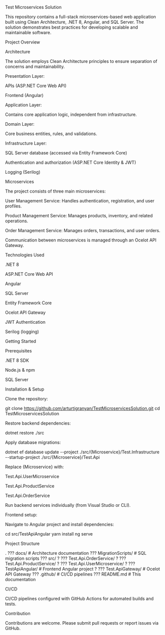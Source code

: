 Test Microservices Solution

This repository contains a full-stack microservices-based web application built using Clean Architecture, .NET 8, Angular, and SQL Server. The solution demonstrates best practices for developing scalable and maintainable software.

Project Overview

Architecture

The solution employs Clean Architecture principles to ensure separation of concerns and maintainability.

Presentation Layer:

APIs (ASP.NET Core Web API)

Frontend (Angular)

Application Layer:

Contains core application logic, independent from infrastructure.

Domain Layer:

Core business entities, rules, and validations.

Infrastructure Layer:

SQL Server database (accessed via Entity Framework Core)

Authentication and authorization (ASP.NET Core Identity & JWT)

Logging (Serilog)

Microservices

The project consists of three main microservices:

User Management Service: Handles authentication, registration, and user profiles.

Product Management Service: Manages products, inventory, and related operations.

Order Management Service: Manages orders, transactions, and user orders.

Communication between microservices is managed through an Ocelot API Gateway.

Technologies Used

.NET 8

ASP.NET Core Web API

Angular

SQL Server

Entity Framework Core

Ocelot API Gateway

JWT Authentication

Serilog (logging)

Getting Started

Prerequisites

.NET 8 SDK

Node.js & npm

SQL Server

Installation & Setup

Clone the repository:

git clone https://github.com/arturtigranyan/TestMicroservicesSolution.git
cd TestMicroservicesSolution

Restore backend dependencies:

dotnet restore ./src

Apply database migrations:

dotnet ef database update --project ./src/{Microservice}/Test.Infrastructure --startup-project ./src/{Microservice}/Test.Api

Replace {Microservice} with:

Test.Api.UserMicroservice

Test.Api.ProductService

Test.Api.OrderService

Run backend services individually (from Visual Studio or CLI).

Frontend setup:

Navigate to Angular project and install dependencies:

cd src/TestApiAngular
yarn install
ng serve

Project Structure

.
??? docs/                 # Architecture documentation
??? MigrationScripts/     # SQL migration scripts
??? src/
?   ??? Test.Api.OrderService/
?   ??? Test.Api.ProductService/
?   ??? Test.Api.UserMicroservice/
?   ??? TestApiAngular/   # Frontend Angular project
?   ??? Test.ApiGateway/  # Ocelot API Gateway
??? .github/              # CI/CD pipelines
??? README.md             # This documentation

CI/CD

CI/CD pipelines configured with GitHub Actions for automated builds and tests.

Contribution

Contributions are welcome. Please submit pull requests or report issues via GitHub.